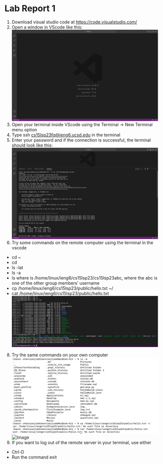 # Lab Report 1
1. Download visual studio code at  https://code.visualstudio.com/
2. Open a window in VScode like this:  
![Image](vscode.png)
3. Open your terminal inside VScode using the Terminal → New Terminal menu option
4. Type ssh cs15lsp23fq@ieng6.ucsd.edu in the terminal 
5. Enter your password and if the connection is successful, the terminal should look like this:
![Image](remote.png)
7. Try some commands on the remote computer using the terminal in the vscode 
* cd ~
* cd
* ls -lat
* ls -a
* ls <directory> where <directory> is /home/linux/ieng6/cs15lsp23/cs15lsp23abc, where the abc is one of the other group members’ username
* cp /home/linux/ieng6/cs15lsp23/public/hello.txt ~/
* cat /home/linux/ieng6/cs15lsp23/public/hello.txt
![Image](command.png)
8. Try the same commands on your own computer 
![Image](own.png)
![Image](own1.png)
9. If you want to log out of the remote server in your terminal, use either
* Ctrl-D
* Run the command exit
